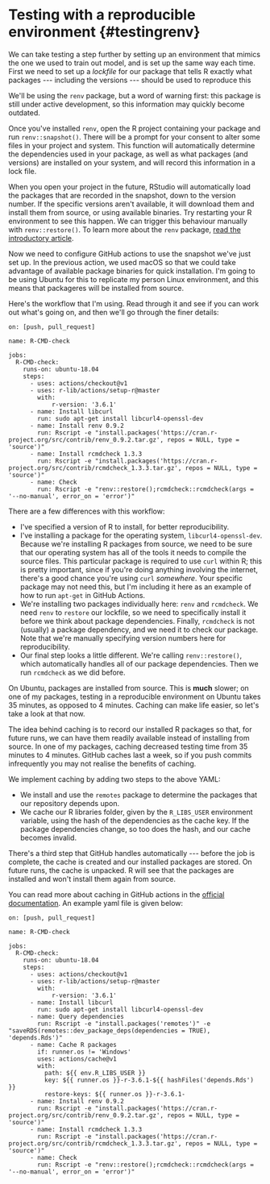 

# Testing with a reproducible environment {#testingrenv}



We can take testing a step further by setting up an environment that mimics the one we used to train out model, and is set up the same way each time. First we need to set up a *lockfile* for our package that tells R exactly what packages --- including the versions --- should be used to reproduce this 

We'll be using the `renv` package, but a word of warning first: this package is still under active development, so this information may quickly become outdated.

Once you've installed `renv`, open the R project containing your package and run `renv::snapshot()`. There will be a prompt for your consent to alter some files in your project and system. This function will automatically determine the dependencies used in your package, as well as what packages (and versions) are installed on your system, and will record this information in a lock file.

When you open your project in the future, RStudio will automatically load the packages that are recorded in the snapshot, down to the version number. If the specific versions aren't available, it will download them and install them from source, or using available binaries. Try restarting your R environment to see this happen. We can trigger this behaviour manually with `renv::restore()`. To learn more about the `renv` package, [read the introductory article](https://rstudio.github.io/renv/articles/renv.html).

Now we need to configure GitHub actions to use the snapshot we've just set up. In the previous action, we used macOS so that we could take advantage of available package binaries for quick installation. I'm going to be using Ubuntu for this to replicate my person Linux environment, and this means that packageres will be installed from source.

Here's the workflow that I'm using. Read through it and see if you can work out what's going on, and then we'll go through the finer details:

```
on: [push, pull_request]

name: R-CMD-check

jobs:
  R-CMD-check:
    runs-on: ubuntu-18.04
    steps:
      - uses: actions/checkout@v1
      - uses: r-lib/actions/setup-r@master
        with:
            r-version: '3.6.1'
      - name: Install libcurl
        run: sudo apt-get install libcurl4-openssl-dev
      - name: Install renv 0.9.2
        run: Rscript -e "install.packages('https://cran.r-project.org/src/contrib/renv_0.9.2.tar.gz', repos = NULL, type = 'source')"
      - name: Install rcmdcheck 1.3.3
        run: Rscript -e "install.packages('https://cran.r-project.org/src/contrib/rcmdcheck_1.3.3.tar.gz', repos = NULL, type = 'source')"
      - name: Check
        run: Rscript -e "renv::restore();rcmdcheck::rcmdcheck(args = '--no-manual', error_on = 'error')"
```

There are a few differences with this workflow:

* I've specified a version of R to install, for better reproducibility.
* I've installing a package for the operating system, `libcurl4-openssl-dev`. Because we're installing R packages from source, we need to be sure that our operating system has all of the tools it needs to compile the source files. This particular package is required to use `curl` within R; this is pretty important, since if you're doing anything involving the internet, there's a good chance you're using `curl` *somewhere*. Your specific package may not need this, but I'm including it here as an example of how to run `apt-get` in GitHub Actions.
* We're installing two packages individually here: `renv` and `rcmdcheck`. We need `renv` to `restore` our lockfile, so we need to specifically install it before we think about package dependencies. Finally, `rcmdcheck` is not (usually) a package dependency, and we need it to check our package. Note that we're manually specifying version numbers here for reproducibility.
* Our final step looks a little different. We're calling `renv::restore()`, which automatically handles all of our package dependencies. Then we run `rcmdcheck` as we did before.

On Ubuntu, packages are installed from source. This is **much** slower; on one of my packages, testing in a reproducible environment on Ubuntu takes 35 minutes, as opposed to 4 minutes. Caching can make life easier, so let's take a look at that now.

The idea behind caching is to record our installed R packages so that, for future runs, we can have them readily available instead of installing from source. In one of my packages, caching decreased testing time from 35 minutes to 4 minutes. GitHub caches last a week, so if you push commits infrequently you may not realise the benefits of caching.

We implement caching by adding two steps to the above YAML:

* We install and use the `remotes` package to determine the packages that our repository depends upon.
* We cache our R libraries folder, given by the `R_LIBS_USER` environment variable, using the hash of the dependencies as the cache key. If the package dependencies change, so too does the hash, and our cache becomes invalid.

There's a third step that GitHub handles automatically --- before the job is complete, the cache is created and our installed packages are stored. On future runs, the cache is unpacked. R will see that the packages are installed and won't install them again from source.

You can read more about caching in GitHub actions in the [official documentation](https://github.com/actions/cache). An example yaml file is given below:

```
on: [push, pull_request]

name: R-CMD-check

jobs:
  R-CMD-check:
    runs-on: ubuntu-18.04
    steps:
      - uses: actions/checkout@v1
      - uses: r-lib/actions/setup-r@master
        with:
            r-version: '3.6.1'
      - name: Install libcurl
        run: sudo apt-get install libcurl4-openssl-dev
      - name: Query dependencies
        run: Rscript -e "install.packages('remotes')" -e "saveRDS(remotes::dev_package_deps(dependencies = TRUE), 'depends.Rds')"
      - name: Cache R packages
        if: runner.os != 'Windows'
        uses: actions/cache@v1
        with:
          path: ${{ env.R_LIBS_USER }}
          key: ${{ runner.os }}-r-3.6.1-${{ hashFiles('depends.Rds') }}
          restore-keys: ${{ runner.os }}-r-3.6.1-
      - name: Install renv 0.9.2
        run: Rscript -e "install.packages('https://cran.r-project.org/src/contrib/renv_0.9.2.tar.gz', repos = NULL, type = 'source')"
      - name: Install rcmdcheck 1.3.3
        run: Rscript -e "install.packages('https://cran.r-project.org/src/contrib/rcmdcheck_1.3.3.tar.gz', repos = NULL, type = 'source')"
      - name: Check
        run: Rscript -e "renv::restore();rcmdcheck::rcmdcheck(args = '--no-manual', error_on = 'error')"
```

